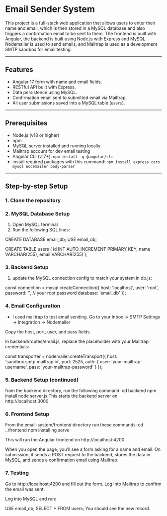 # Email Sender System

This project is a full-stack web application that allows users to enter their name and email, which is then stored in a MySQL database and also triggers a confirmation email to be sent to them. The frontend is built with Angular, the backend is built using Node.js with Express and MySQL. Nodemailer is used to send emails, and Mailtrap is used as a development SMTP sandbox for email testing.

---

## Features

- Angular 17 form with name and email fields.
- RESTful API built with Express.
- Data persistence using MySQL.
- Confirmation email sent to submitted email via Mailtrap.
- All user submissions saved into a MySQL table (`users`).

---

## Prerequisites

- Node.js (v18 or higher)
- npm
- MySQL server installed and running locally
- Mailtrap account for dev email testing
- Angular CLI (v17+): `npm install -g @angular/cli`
- install required packages with this command: `npm install express cors mysql nodemailer body-parser`


---

## Step-by-step Setup

### 1. Clone the repository

### 2. MySQL Database Setup

1. Open MySQL terminal
2. Run the following SQL lines:

CREATE DATABASE email_db;
USE email_db;

CREATE TABLE users (
  id INT AUTO_INCREMENT PRIMARY KEY,
  name VARCHAR(255),
  email VARCHAR(255)
);

### 3. Backend Setup

1.  update the MySQL connection config to match your system in db.js:

const connection = mysql.createConnection({
  host: 'localhost',
  user: 'root',
  password: '', // your root password
  database: 'email_db'
});

### 4. Email Configuration
- I used mailtrap to test email sending.
Go to your Inbox → SMTP Settings → Integration → Nodemailer

Copy the host, port, user, and pass fields.

In backend/routes/email.js, replace the placeholder with your Mailtrap credentials:

const transporter = nodemailer.createTransport({
  host: 'sandbox.smtp.mailtrap.io',
  port: 2525,
  auth: {
    user: 'your-mailtrap-username',
    pass: 'your-mailtrap-password'
  }
});

### 5. Backend Setup (continued)
from the backend directory, run the following command:
cd backend
npm install
node server.js
This starts the backend server on http://localhost:3000
### 6. Frontend Setup
From the email-system/frontend directory run these commands:
cd ../frontend
npm install
ng serve

This will run the Angular frontend on http://localhost:4200

When you open the page, you’ll see a form asking for a name and email. On submission, it sends a POST request to the backend, stores the data in MySQL, and sends a confirmation email using Mailtrap.

### 7. Testing
Go to http://localhost:4200 and fill out the form.
Log into Mailtrap to confirm the email was sent.

Log into MySQL and run:

USE email_db;
SELECT * FROM users;
You should see the new record.

